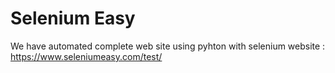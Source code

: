 # Selenium Easy
We have automated complete web site using pyhton with selenium 
website : https://www.seleniumeasy.com/test/
